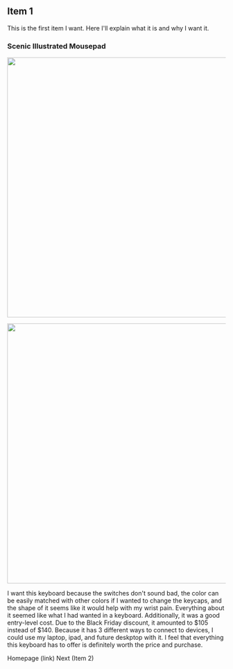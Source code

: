 ## Item 1
<p> This is the first item I want. Here I'll explain what it is and why I want it. </p>

### Scenic Illustrated Mousepad
<img src="" width="600" height="600">
<p>  </p>
<img src="" width="600" height="600">
<p> I want this keyboard because the switches don't sound bad, the color can be easily matched with other colors if I wanted to change the keycaps, and the shape of it seems like it would help with my wrist pain. Everything about it seemed like what I had wanted in a keyboard. Additionally, it was a good entry-level cost. Due to the Black Friday discount, it amounted to $105 instead of $140. Because it has 3 different ways to connect to devices, I could use my laptop, ipad, and future deskptop with it. I feel that everything this keyboard has to offer is definitely worth the price and purchase. </p>
  
<p> Homepage (link) Next (Item 2) </p>
